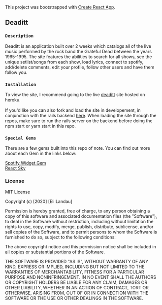 This project was bootstrapped with [Create React App](https://github.com/facebook/create-react-app).

## Deaditt



### `Description`

Deaditt is an application built over 2 weeks which catalogs all of the live music performed by the rock band the Grateful Dead between the years 1965-1995. The site features the abilities to search for all shows, see the unique setlist/songs from each show, load lyrics, connect to spotify, add/delete comments, edit your profile, follow other users and have them follow you. 

### `Installation`

To view the site, I recommend going to the live [deaditt](https://deaditt-app.herokuapp.com/) site hosted on heroku.<br><br>
If you'd like you can also fork and load the site in developement, in conjunction with the rails backend [here](https://github.com/elandau91/gd-backend). When loading the site through the repos, make sure to run the rails server on the backend before doing the npm start or yarn start in this repo.

### `Special Gems`

There are a few gems built into this repo of note. You can find out more about each Gem in the links below:<br>

[Spotify Widget Gem](https://github.com/Ben-Wu/react-spotify-widgets#readme)<br>
[React Sky](https://github.com/lucagez/sky)


### License

MIT License

Copyright (c) [2020] [Eli Landau]

Permission is hereby granted, free of charge, to any person obtaining a copy
of this software and associated documentation files (the "Software"), to deal
in the Software without restriction, including without limitation the rights
to use, copy, modify, merge, publish, distribute, sublicense, and/or sell
copies of the Software, and to permit persons to whom the Software is
furnished to do so, subject to the following conditions:

The above copyright notice and this permission notice shall be included in all
copies or substantial portions of the Software.

THE SOFTWARE IS PROVIDED "AS IS", WITHOUT WARRANTY OF ANY KIND, EXPRESS OR
IMPLIED, INCLUDING BUT NOT LIMITED TO THE WARRANTIES OF MERCHANTABILITY,
FITNESS FOR A PARTICULAR PURPOSE AND NONINFRINGEMENT. IN NO EVENT SHALL THE
AUTHORS OR COPYRIGHT HOLDERS BE LIABLE FOR ANY CLAIM, DAMAGES OR OTHER
LIABILITY, WHETHER IN AN ACTION OF CONTRACT, TORT OR OTHERWISE, ARISING FROM,
OUT OF OR IN CONNECTION WITH THE SOFTWARE OR THE USE OR OTHER DEALINGS IN THE
SOFTWARE.


